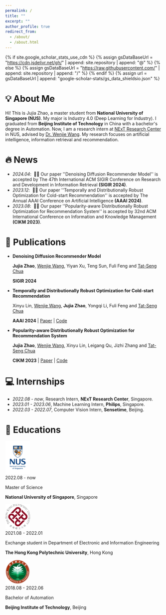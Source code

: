 ```yaml
---
permalink: /
title: ""
excerpt: ""
author_profile: true
redirect_from: 
  - /about/
  - /about.html
---
```


{% if site.google_scholar_stats_use_cdn %}
{% assign gsDataBaseUrl = "https://cdn.jsdelivr.net/gh/" | append: site.repository | append: "@" %}
{% else %}
{% assign gsDataBaseUrl = "https://raw.githubusercontent.com/" | append: site.repository | append: "/" %}
{% endif %}
{% assign url = gsDataBaseUrl | append: "google-scholar-stats/gs_data_shieldsio.json" %}

# 💡 About Me
<span class='anchor' id='about-me'></span>

Hi! This is Jujia Zhao, a master student from **National University of Singapore (NUS)**. My major is Industry 4.0 (Deep Learning for Industry). I graduated from **Beijing Institute of Technology** in China with a bachelor's degree in Automation. Now, I am a research intern at [NExT Research Center](https://www.nextcenter.org/) in NUS, advised by [Dr. Wenjie Wang](https://wenjiewwj.github.io/). My research focuses on artificial intelligence, information retrieval and recommendation.

# 🔥 News
- *2024.04*: &nbsp;🎉🎉 Our paper ''Denoising Diffusion Recommender Model'' is accepted by The 47th International ACM SIGIR Conference on Research and Development in Information Retrieval **(SIGIR 2024)**. 
- *2023.12*: &nbsp;🎉🎉 Our paper ''Temporally and Distributionally Robust Optimization for Cold-start Recommendation'' is accepted by The Annual AAAI Conference on Artificial Intelligence **(AAAI 2024)**. 
- *2023.08*: &nbsp;🎉🎉 Our paper ''Popularity-aware Distributionally Robust Optimization for Recommendation System'' is accepted by 32nd ACM International Conference on Information and Knowledge Management **(CIKM 2023)**. 

# 📝 Publications 

- **Denoising Diffusion Recommender Model**

  **Jujia Zhao**, [Wenjie Wang](https://wenjiewwj.github.io/), Yiyan Xu, Teng Sun, Fuli Feng and [Tat-Seng Chua](https://www.chuatatseng.com/)

  **SIGIR 2024**

- **Temporally and Distributionally Robust Optimization for Cold-start Recommendation**

  Xinyu Lin, [Wenjie Wang](https://wenjiewwj.github.io/), **Jujia Zhao**, Yongqi Li, Fuli Feng and [Tat-Seng Chua](https://www.chuatatseng.com/)

  **AAAI 2024** \| [Paper](https://arxiv.org/abs/2312.09901) \| [Code](https://github.com/Linxyhaha/TDRO)

- **Popularity-aware Distributionally Robust Optimization for Recommendation System**

  **Jujia Zhao**, [Wenjie Wang](https://wenjiewwj.github.io/), Xinyu Lin, Leigang Qu, Jizhi Zhang and [Tat-Seng Chua](https://www.chuatatseng.com/)

  **CIKM 2023** \| [Paper](https://dl.acm.org/doi/abs/10.1145/3583780.3615492) \| [Code](https://github.com/Polaris-JZ/PDRO)


# 💻 Internships
- *2022.08 - now*, Research Intern, **NExT Research Center**, Singapore.
- *2023.01 - 2023.06*, Machine Learning Intern, **Philips**, Singapore.
- *2022.03 - 2022.07*, Computer Vision Intern, **Sensetime**, Beijing.

# 📖 Educations

  <div class='school-box'>
  <div><img src='images/NUS_logo.jpeg' alt="sym" width="80"></div>
  <div class='school-box-text' markdown="1">
  2022.08 - now

  Master of Science

  **National University of Singapore**, Singapore
  </div>
  </div>

  <div class='school-box'>
  <div><img src='images/PolyU_logo.png' alt="sym" width="80"></div>
  <div class='school-box-text' markdown="1">
  2021.08 - 2022.01

  Exchange student in Department of Electronic and Information Engineering

  **The Hong Kong Polytechnic University**, Hong Kong
  </div>
  </div>

  <div class='school-box'>
  <div><img src='images/BIT_logo.png' alt="sym" width="80"></div>
  <div class='school-box-text' markdown="1">
  2018.08 - 2022.06

  Bachelor of Automation

  **Beijing Institute of Technology**, Beijing
  </div>
  </div>
